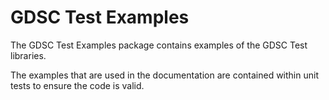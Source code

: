 GDSC Test Examples
==================

The GDSC Test Examples package contains examples of the GDSC Test libraries.

The examples that are used in the documentation are contained within unit tests to ensure the code
is valid.


